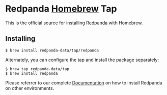 # Redpanda [Homebrew] Tap

This is the official source for installing [Redpanda] with Homebrew.

## Installing

```shell
$ brew install redpanda-data/tap/redpanda
```

Alternately, you can configure the tap and install the package separately:

``` shell
$ brew tap redpanda-data/tap
$ brew install redpanda
```

Please referrer to our complete [Documentation] on how to install Redpanda on other environments.

[Redpanda]: https://redpanda.com
[Homebrew]: https://brew.sh
[Documentation]: https://docs.redpanda.com

